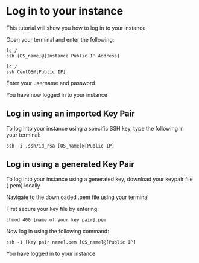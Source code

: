 # Log in to your instance

This tutorial will show you how to log in to your instance

Open your terminal and enter the following:

``` shell
ls /
ssh [OS_name]@[Instance Public IP Address]
```

``` shell
ls /
ssh CentOS@[Public IP]
```

Enter your username and password

You have now logged in to your instance

## Log in using an imported Key Pair

To log into your instance using a specific SSH key, type the following in your terminal:

``` shell
ssh -i .ssh/id_rsa [OS_name]@[Public IP]
```

## Log in using a generated Key Pair

To log into your instance using a generated key, download your keypair file (.pem) locally

Navigate to the downloaded .pem file using your terminal

First secure your key file by entering:

``` shell
chmod 400 [name of your key pair].pem
```

Now log in using the following command: 

``` shell
ssh -1 [key pair name].pem [OS_name]@[Public IP]
```

You have logged in to your instance
